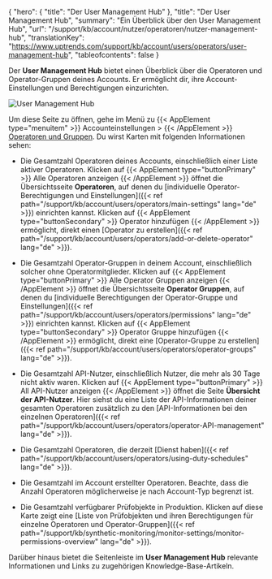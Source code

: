 {
  "hero": {
    "title": "Der User Management Hub"
  },
  "title": "Der User Management Hub",
  "summary": "Ein Überblick über den User Management Hub",
  "url": "/support/kb/account/nutzer/operatoren/nutzer-management-hub",
  "translationKey": "https://www.uptrends.com/support/kb/account/users/operators/user-management-hub",
  "tableofcontents": false
}

Der **User Management Hub** bietet einen Überblick über die Operatoren und Operator-Gruppen deines Accounts. Er ermöglicht dir, ihre Account-Einstellungen und Berechtigungen einzurichten.

![User Management Hub](/img/content/scr-user-management-hub.min.png)

Um diese Seite zu öffnen, gehe im Menü zu {{< AppElement type="menuitem" >}} Accounteinstellungen > {{< /AppElement >}} [Operatoren und Gruppen](https://app.uptrends.com/Hubs/UserManagement). Du wirst Karten mit folgenden Informationen sehen:

- Die Gesamtzahl Operatoren deines Accounts, einschließlich einer Liste aktiver Operatoren. Klicken auf {{< AppElement type="buttonPrimary" >}} Alle Operatoren anzeigen {{< /AppElement >}} öffnet die Übersichtsseite **Operatoren**, auf denen du [individuelle Operator-Berechtigungen und Einstellungen]({{< ref path="/support/kb/account/users/operators/main-settings" lang="de" >}}) einrichten kannst. Klicken auf {{< AppElement type="buttonSecondary" >}} Operator hinzufügen {{< /AppElement >}} ermöglicht, direkt einen [Operator zu erstellen]({{< ref path="/support/kb/account/users/operators/add-or-delete-operator" lang="de" >}}).

- Die Gesamtzahl Operator-Gruppen in deinem Account, einschließlich solcher ohne Operatormitglieder. Klicken auf {{< AppElement type="buttonPrimary" >}} Alle Operator Gruppen anzeigen {{< /AppElement >}} öffnet die Übersichtsseite **Operator Gruppen**, auf denen du [individuelle Berechtigungen der Operator-Gruppe und Einstellungen]({{< ref path="/support/kb/account/users/operators/permissions" lang="de" >}}) einrichten kannst. Klicken auf {{< AppElement type="buttonSecondary" >}} Operator Gruppe hinzufügen {{< /AppElement >}} ermöglicht, direkt eine [Operator-Gruppe zu erstellen]({{< ref path="/support/kb/account/users/operators/operator-groups" lang="de" >}}).

- Die Gesamtzahl API-Nutzer, einschließlich Nutzer, die mehr als 30 Tage nicht aktiv waren. Klicken auf {{< AppElement type="buttonPrimary" >}} All API-Nutzer anzeigen {{< /AppElement >}} öffnet die Seite **Übersicht der API-Nutzer**. Hier siehst du eine Liste der API-Informationen deiner gesamten Operatoren zusätzlich zu den
[API-Informationen bei den einzelnen Operatoren]({{< ref path="/support/kb/account/users/operators/operator-API-management" lang="de" >}}).

- Die Gesamtzahl Operatoren, die derzeit [Dienst haben]({{< ref path="/support/kb/account/users/operators/using-duty-schedules" lang="de" >}}).

- Die Gesamtzahl im Account erstellter Operatoren. Beachte, dass die Anzahl Operatoren möglicherweise je nach Account-Typ begrenzt ist.

- Die Gesamtzahl verfügbarer Prüfobjekte in Produktion. Klicken auf diese Karte zeigt eine [Liste von Prüfobjekten und ihren Berechtigungen für einzelne Operatoren und Operator-Gruppen]({{< ref path="/support/kb/synthetic-monitoring/monitor-settings/monitor-permissions-overview" lang="de" >}}).

Darüber hinaus bietet die Seitenleiste im **User Management Hub** relevante Informationen und Links zu zugehörigen Knowledge-Base-Artikeln.